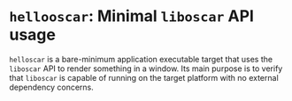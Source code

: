 # `hellooscar`: Minimal `liboscar` API usage

`helloscar` is a bare-minimum application executable target that uses the
`liboscar` API to render something in a window. Its main purpose is to verify
that `liboscar` is capable of running on the target platform with no external
dependency concerns.

